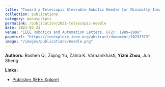 ```yaml
---
title: "Toward a Telescopic Steerable Robotic Needle for Minimally Invasive Tissue Biopsy"
collection: publications
category: manuscripts
permalink: /publication/2021-telescopic-needle
date: 2021-02-23
venue: "IEEE Robotics and Automation Letters, 6(2): 1989–1996"
paperurl: "https://ieeexplore.ieee.org/abstract/document/10232373"
image: "/images/publications/needle.png"
---
```


**Authors:** Boshen Qi, Ziqing Yu, Zahra K. Varnamkhasti, **Yizhi Zhou**, Jun Sheng  

**Links:**  
- [Publisher (IEEE Xplore)](https://ieeexplore.ieee.org/document/9345374)  
